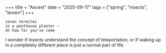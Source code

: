 +++
title = "Ascent"
date = "2025-09-17"
tags = ["spring", "insects", "brown"]
+++

```
seven termites
in a penthouse planter —
oh how far you've come
```

<!--more-->

I wonder if insects understand the concept of teleportation, or if waking up in a completely different place is just a normal part of life.
